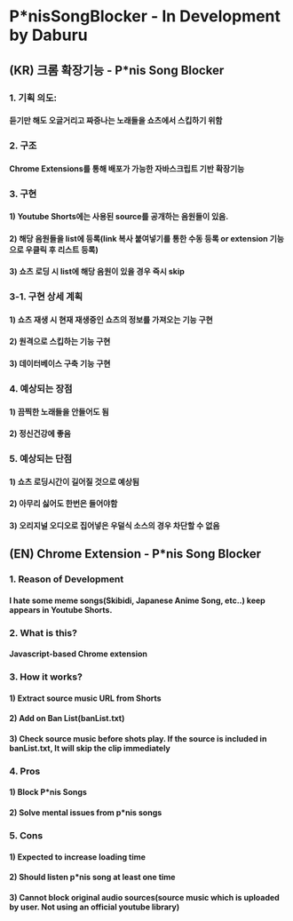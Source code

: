 # P*nisSongBlocker - In Development by Daburu

## (KR) 크롬 확장기능 - P*nis Song Blocker
### 1. 기획 의도:
####   듣기만 해도 오글거리고 짜증나는 노래들을 쇼츠에서 스킵하기 위함

### 2. 구조
####   Chrome Extensions를 통해 배포가 가능한 자바스크립트 기반 확장기능

### 3. 구현
####   1) Youtube Shorts에는 사용된 source를 공개하는 음원들이 있음.
####   2) 해당 음원들을 list에 등록(link 복사 붙여넣기를 통한 수동 등록 or extension 기능으로 우클릭 후 리스트 등록)
####   3) 쇼츠 로딩 시 list에 해당 음원이 있을 경우 즉시 skip

### 3-1. 구현 상세 계획
####   1) 쇼츠 재생 시 현재 재생중인 쇼츠의 정보를 가져오는 기능 구현
####   2) 원격으로 스킵하는 기능 구현
####   3) 데이터베이스 구축 기능 구현

### 4. 예상되는 장점
####   1) 끔찍한 노래들을 안들어도 됨
####   2) 정신건강에 좋음

### 5. 예상되는 단점
####   1) 쇼츠 로딩시간이 길어질 것으로 예상됨
####   2) 아무리 싫어도 한번은 들어야함
####   3) 오리지널 오디오로 집어넣은 우덜식 소스의 경우 차단할 수 없음

## (EN) Chrome Extension - P*nis Song Blocker
### 1. Reason of Development
#### I hate some meme songs(Skibidi, Japanese Anime Song, etc..) keep appears in Youtube Shorts.

### 2. What is this?
#### Javascript-based Chrome extension

### 3. How it works?
#### 1) Extract source music URL from Shorts
#### 2) Add on Ban List(banList.txt)
#### 3) Check source music before shots play. If the source is included in banList.txt, It will skip the clip immediately

### 4. Pros
#### 1) Block P*nis Songs
#### 2) Solve mental issues from p*nis songs

### 5. Cons
#### 1) Expected to increase loading time
#### 2) Should listen p*nis song at least one time
#### 3) Cannot block original audio sources(source music which is uploaded by user. Not using an official youtube library)
